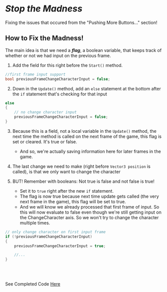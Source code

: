 # ***Stop the Madness***
Fixing the issues that occured from the "Pushing More Buttons..." section!

## How to Fix the Madness!
The main idea is that we need a ***flag***, a boolean variable, that keeps track of whether or not we had input on the previous frame.

1. Add the field for this right before the `Start()` method.

```C#
//first frame input support
bool previousFrameChangeCharacterInput = false;

```

2. Down in the `Update()` method, add an `else` statement at the bottom after the `if` statement that's checking for that input 

```C#
else
{
    // no change character input
    previousFrameChangeCharacterInput = false;
}
```
3. Because this is a field, not a local variable in the `Update()` method, the next time the method is called on the next frame of the game, this flag is set or cleared. It's true or false.
    - And so, we're actually saving information here for later frames in the game. 
4. The last change we need to make (right before `Vector3 position` is called), is that we only want to change the character

5. BUT! Remember with booleans: Not true is false and not false is true! 
    - Set it to `true` right after the new `if` statement.
    - The flag is now true because next time update gets called (the very next frame in the game), this flag will be set to true.
    - And we will know we already processed that first frame of input. So this will now evaluate to false even though we're still getting input on the ChangeCharacter axis. So we won't try to change the character multiple times. 

```C#
// only change character on first input frame
if (!previousFrameChangeCharacterInput)
{
    previousFrameChangeCharacterInput = true;

    //...
}

```

<br></br>

See Completed Code [Here](UpdatedCharacterChangerScript.cs)